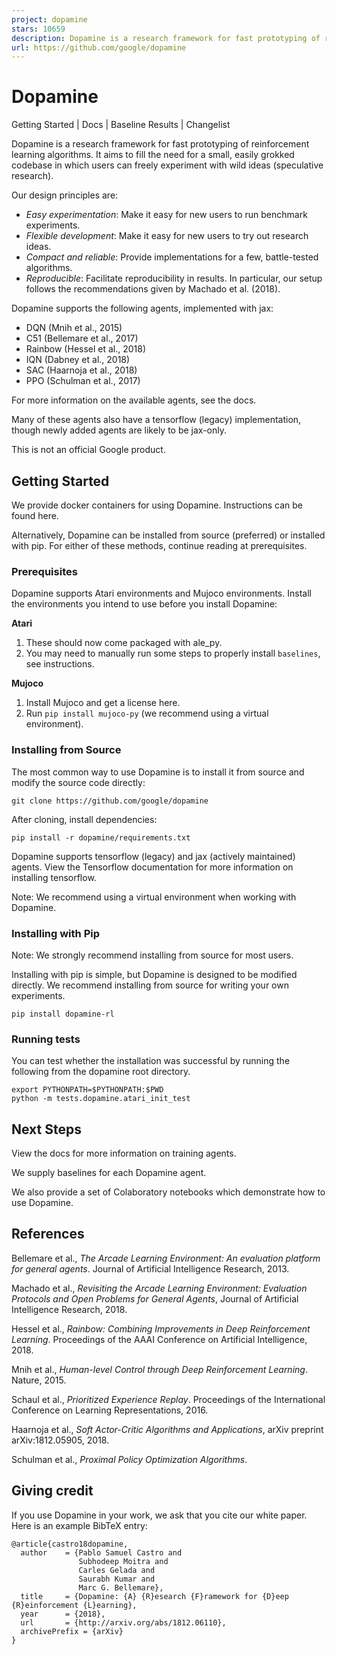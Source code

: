 ```yaml
---
project: dopamine
stars: 10659
description: Dopamine is a research framework for fast prototyping of reinforcement learning algorithms. 
url: https://github.com/google/dopamine
---
```


Dopamine
========

Getting Started | Docs | Baseline Results | Changelist

  
  

Dopamine is a research framework for fast prototyping of reinforcement learning algorithms. It aims to fill the need for a small, easily grokked codebase in which users can freely experiment with wild ideas (speculative research).

Our design principles are:

-   _Easy experimentation_: Make it easy for new users to run benchmark experiments.
-   _Flexible development_: Make it easy for new users to try out research ideas.
-   _Compact and reliable_: Provide implementations for a few, battle-tested algorithms.
-   _Reproducible_: Facilitate reproducibility in results. In particular, our setup follows the recommendations given by Machado et al. (2018).

Dopamine supports the following agents, implemented with jax:

-   DQN (Mnih et al., 2015)
-   C51 (Bellemare et al., 2017)
-   Rainbow (Hessel et al., 2018)
-   IQN (Dabney et al., 2018)
-   SAC (Haarnoja et al., 2018)
-   PPO (Schulman et al., 2017)

For more information on the available agents, see the docs.

Many of these agents also have a tensorflow (legacy) implementation, though newly added agents are likely to be jax-only.

This is not an official Google product.

Getting Started
---------------

We provide docker containers for using Dopamine. Instructions can be found here.

Alternatively, Dopamine can be installed from source (preferred) or installed with pip. For either of these methods, continue reading at prerequisites.

### Prerequisites

Dopamine supports Atari environments and Mujoco environments. Install the environments you intend to use before you install Dopamine:

**Atari**

1.  These should now come packaged with ale\_py.
2.  You may need to manually run some steps to properly install `baselines`, see instructions.

**Mujoco**

1.  Install Mujoco and get a license here.
2.  Run `pip install mujoco-py` (we recommend using a virtual environment).

### Installing from Source

The most common way to use Dopamine is to install it from source and modify the source code directly:

```
git clone https://github.com/google/dopamine
```

After cloning, install dependencies:

```
pip install -r dopamine/requirements.txt
```

Dopamine supports tensorflow (legacy) and jax (actively maintained) agents. View the Tensorflow documentation for more information on installing tensorflow.

Note: We recommend using a virtual environment when working with Dopamine.

### Installing with Pip

Note: We strongly recommend installing from source for most users.

Installing with pip is simple, but Dopamine is designed to be modified directly. We recommend installing from source for writing your own experiments.

```
pip install dopamine-rl
```

### Running tests

You can test whether the installation was successful by running the following from the dopamine root directory.

```
export PYTHONPATH=$PYTHONPATH:$PWD
python -m tests.dopamine.atari_init_test
```

Next Steps
----------

View the docs for more information on training agents.

We supply baselines for each Dopamine agent.

We also provide a set of Colaboratory notebooks which demonstrate how to use Dopamine.

References
----------

Bellemare et al., _The Arcade Learning Environment: An evaluation platform for general agents_. Journal of Artificial Intelligence Research, 2013.

Machado et al., _Revisiting the Arcade Learning Environment: Evaluation Protocols and Open Problems for General Agents_, Journal of Artificial Intelligence Research, 2018.

Hessel et al., _Rainbow: Combining Improvements in Deep Reinforcement Learning_. Proceedings of the AAAI Conference on Artificial Intelligence, 2018.

Mnih et al., _Human-level Control through Deep Reinforcement Learning_. Nature, 2015.

Schaul et al., _Prioritized Experience Replay_. Proceedings of the International Conference on Learning Representations, 2016.

Haarnoja et al., _Soft Actor-Critic Algorithms and Applications_, arXiv preprint arXiv:1812.05905, 2018.

Schulman et al., _Proximal Policy Optimization Algorithms_.

Giving credit
-------------

If you use Dopamine in your work, we ask that you cite our white paper. Here is an example BibTeX entry:

```
@article{castro18dopamine,
  author    = {Pablo Samuel Castro and
               Subhodeep Moitra and
               Carles Gelada and
               Saurabh Kumar and
               Marc G. Bellemare},
  title     = {Dopamine: {A} {R}esearch {F}ramework for {D}eep {R}einforcement {L}earning},
  year      = {2018},
  url       = {http://arxiv.org/abs/1812.06110},
  archivePrefix = {arXiv}
}
```
